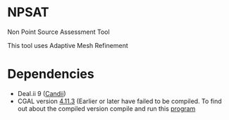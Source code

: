 # NPSAT
Non Point Source Assessment Tool

This tool uses Adaptive Mesh Refinement


# Dependencies
- Deal.ii 9 ([Candii](https://github.com/koecher/candi))
- CGAL version [4.11.3](https://github.com/CGAL/cgal/releases/tag/releases%2FCGAL-4.11.3) (Earlier or later have failed to be compiled. To find out about the compiled version compile and run this [program](https://gist.github.com/alecsphys/7398446)

